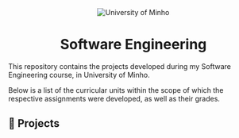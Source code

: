 <div align="center">
  <img src="https://www.eng.uminho.pt/SiteAssets/Logo.PNG" alt="University of Minho">
  <br>
</div>

<div align="center">
	<h1><strong>Software Engineering</strong></h1>
</div>

This repository contains the projects developed during my Software Engineering course, in University of Minho.

Below is a list of the curricular units within the scope of which the respective assignments were developed, as well as their grades.

## :memo: Projects
